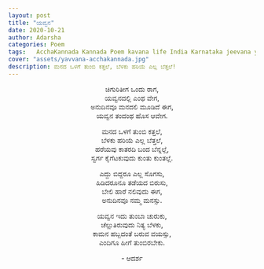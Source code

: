 ```yaml
---
layout: post
title: "ಯವ್ವನ"
date: 2020-10-21
author: Adarsha
categories: Poem
tags:	AcchaKannada Kannada Poem kavana life India Karnataka jeevana youth yavvana happiness santosha
cover: "assets/yavvana-acchakannada.jpg"
description: ಮನದ ಒಳಗೆ ತುಂಬಿ ಕತ್ತಲೆ, ಬೆಳಕು ಹರಿಯೆ ಎಲ್ಲ ಬೆತ್ತಲೆ!
---
```


<p align ="center"> ಚಿಗುರಿತೀಗ ಒಂದು ರಾಗ, <br>
ಯವ್ವನದಲ್ಲಿ ಎಂಥ ವೇಗ, <br>
ಅನುದಿನವೂ ಮನದಲಿ ಮೂಡಿದೆ ಈಗ, <br>
ಯವ್ವನ ತಂದಂಥ ಹೊಸ ಆವೇಗ. </p>

<p align ="center"> ಮನದ ಒಳಗೆ ತುಂಬಿ ಕತ್ತಲೆ, <br>
ಬೆಳಕು ಹರಿಯೆ ಎಲ್ಲ ಬೆತ್ತಲೆ, <br>
ಹರೆಯವು ಕಾತರದಿ ಬಂದ ಬೆನ್ನಲ್ಲೆ, <br>
ಸ್ವರ್ಗ ಕೈಗೆಟಕುವುದು ಕುಂತು ಕುಂತಲ್ಲೆ. </p>

<p align ="center"> ಎದ್ದು ಬಿದ್ದರೂ ಎಲ್ಲ ಸೊಗಸು, <br>
ಹಿಡಿದರೂನೂ ತಡೆಯದ ಬಿರುಸು, <br>
ಬೇಲಿ ಹಾರೆ ನಲಿವುದು ಈಗ, <br>
ಅನುದಿನವೂ ನಮ್ಮ ಮನಸ್ಸು. </p>

<p align ="center"> ಯವ್ವನ ಇದು ತುಂಬಾ ಚುರುಕು, <br>
ಚೆಲ್ಲುತಿರುವುದು ನಿತ್ಯ ಬೆಳಕು, <br>
ಕಾಮನ ಹಬ್ಬದಂತೆ ಬರುವ ವಯಸ್ಸು, <br>
ಎಂದಿಗೂ ಹೀಗೆ ತುಂಬಿರಬೇಕು. </p>

<p align ="center"> - ಆದರ್ಶ</p>
